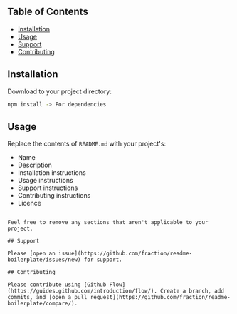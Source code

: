 ## Table of Contents

- [Installation](#installation)
- [Usage](#usage)
- [Support](#support)
- [Contributing](#contributing)

## Installation

Download to your project directory:

```sh
npm install -> For dependencies
```

## Usage

Replace the contents of `README.md` with your project's:

- Name
- Description
- Installation instructions
- Usage instructions
- Support instructions
- Contributing instructions
- Licence

```

Feel free to remove any sections that aren't applicable to your project.

## Support

Please [open an issue](https://github.com/fraction/readme-boilerplate/issues/new) for support.

## Contributing

Please contribute using [Github Flow](https://guides.github.com/introduction/flow/). Create a branch, add commits, and [open a pull request](https://github.com/fraction/readme-boilerplate/compare/).
